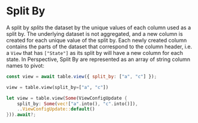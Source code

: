 # Split By

A split by _splits_ the dataset by the unique values of each column used as a
split by. The underlying dataset is not aggregated, and a new column is created
for each unique value of the split by. Each newly created column contains the
parts of the dataset that correspond to the column header, i.e. a `View` that
has `["State"]` as its split by will have a new column for each state. In
Perspective, Split By are represented as an array of string column names to
pivot:

<div class="javascript">

```javascript
const view = await table.view({ split_by: ["a", "c"] });
```

</div>
<div class="python">

```python
view = table.view(split_by=["a", "c"])
```

</div>
<div class="rust">

```rust
let view = table.view(Some(ViewConfigUpdate {
    split_by: Some(vec!["a".into(), "c".into()]),
    ..ViewConfigUpdate::default()
})).await?;
```

</div>

